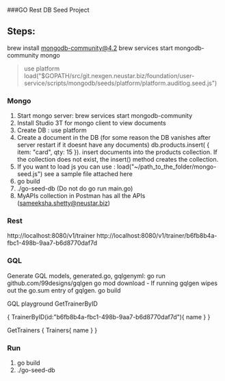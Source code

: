 ###GO Rest DB Seed Project

## Steps:
brew install mongodb-community@4.2
brew services start mongodb-community
mongo
> use platform
> load("$GOPATH/src/git.nexgen.neustar.biz/foundation/user-service/scripts/mongodb/seeds/platform/platform.auditlog.seed.js")

### Mongo
1. 	Start mongo server: brew services start mongodb-community
2. Install Studio 3T for mongo client to view documents
3. Create DB : use platform
4. Create a document in the DB (for some reason the DB vanishes after server restart if it doesnt have any documents) db.products.insert( { item: "card", qty: 15 }).  insert documents into the products collection. If the collection does not exist, the insert() method creates the collection.
5. If you want to load js you can use : load("~/path_to_the_folder/mongo-seed.js") see a sample file attached here
6. go build 
7. ./go-seed-db (Do not do go run main.go)
8. MyAPIs collection in Postman has all the APIs (sameeksha.shetty@neustar.biz)

### Rest
http://localhost:8080/v1/trainer
http://localhost:8080/v1/trainer/b6fb8b4a-fbc1-498b-9aa7-b6d8770daf7d

### GQL
Generate GQL models, generated.go, gqlgenyml:
go run github.com/99designs/gqlgen
go mod download - If running gqlgen wipes out the go.sum entry of gqlgen.
go build


GQL playground
GetTrainerByID

{
	TrainerByID(id:"b6fb8b4a-fbc1-498b-9aa7-b6d8770daf7d"){
    name
  }
}

GetTrainers
{
	Trainers{
    name
  }
}


### Run
1. go build
2. ./go-seed-db